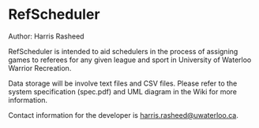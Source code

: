 RefScheduler
========

Author: Harris Rasheed


RefScheduler is intended to aid schedulers in the process of assigning games
to referees for any given league and sport in University of Waterloo
Warrior Recreation.

Data storage will be involve text files and CSV files. Please refer to the
system specification (spec.pdf) and UML diagram in the Wiki for more information.

Contact information for the developer is harris.rasheed@uwaterloo.ca.


